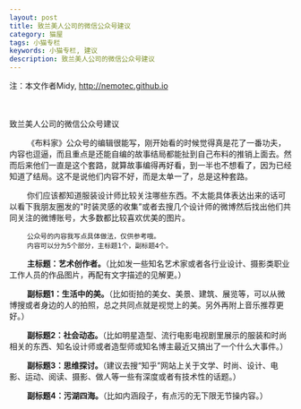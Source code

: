 ```yaml
---
layout: post
title: 致兰美人公司的微信公众号建议
category: 猫屋
tags: 小猫专栏
keywords: 小猫专栏, 建议
description: 致兰美人公司的微信公众号建议
---
```

注：本文作者Midy, http://nemotec.github.io  
&nbsp;  
&nbsp;  


致兰美人公司的微信公众号建议

&nbsp;&nbsp;&nbsp;&nbsp;&nbsp;&nbsp;&nbsp;&nbsp;《布料家》公众号的编辑很能写，刚开始看的时候觉得真是花了一番功夫，内容也逗逼，而且重点是还能自编的故事结局都能扯到自己布料的推销上面去。然而后来他们一直是这个套路，就算故事编得再好看，到一半也不想看了，因为已经知道了结局。这不是说他们内容不好，而是太单一了，总是这种套路。  

&nbsp;&nbsp;&nbsp;&nbsp;&nbsp;&nbsp;&nbsp;&nbsp;你们应该都知道服装设计师比较关注哪些东西。不太能具体表达出来的话可以看下我朋友圈发的"时装灵感的收集”或者去搜几个设计师的微博然后找出他们共同关注的微博账号，大多数都比较喜欢优美的图片。  

&nbsp;&nbsp;&nbsp;&nbsp;&nbsp;&nbsp;&nbsp;&nbsp;``公众号的内容我写点具体做法，仅供参考哦。``  
&nbsp;&nbsp;&nbsp;&nbsp;&nbsp;&nbsp;&nbsp;&nbsp;``内容可以分为5个部分，主标题1个，副标题4个。``  

&nbsp;&nbsp;&nbsp;&nbsp;&nbsp;&nbsp;&nbsp;&nbsp;**主标题：艺术创作者。**（比如发一些知名艺术家或者各行业设计、摄影类职业工作人员的作品图片，再配有文字描述的见解更。）  

&nbsp;&nbsp;&nbsp;&nbsp;&nbsp;&nbsp;&nbsp;&nbsp;**副标题1：生活中的美。**（比如街拍的美女、美景、建筑、展览等，可以从微博搜或者身边的人的拍照，总之共同点就是视觉上的美。另外再附上音乐推荐更好。）  

&nbsp;&nbsp;&nbsp;&nbsp;&nbsp;&nbsp;&nbsp;&nbsp;**副标题2：社会动态。**（比如明星造型、流行电影电视剧里展示的服装和时尚相关的东西、知名设计师或者造型师或知名博主最近又搞出了一个什么大事件。）  

&nbsp;&nbsp;&nbsp;&nbsp;&nbsp;&nbsp;&nbsp;&nbsp;**副标题3：思维探讨。**（建议去搜“知乎”网站上关于文学、时尚、设计、电影、运动、阅读、摄影、做人等一些有深度或者有技术性的话题。）  

&nbsp;&nbsp;&nbsp;&nbsp;&nbsp;&nbsp;&nbsp;&nbsp;**副标题4：污湖四海。**（比如内涵段子，有点污的无下限无节操内容。）  

